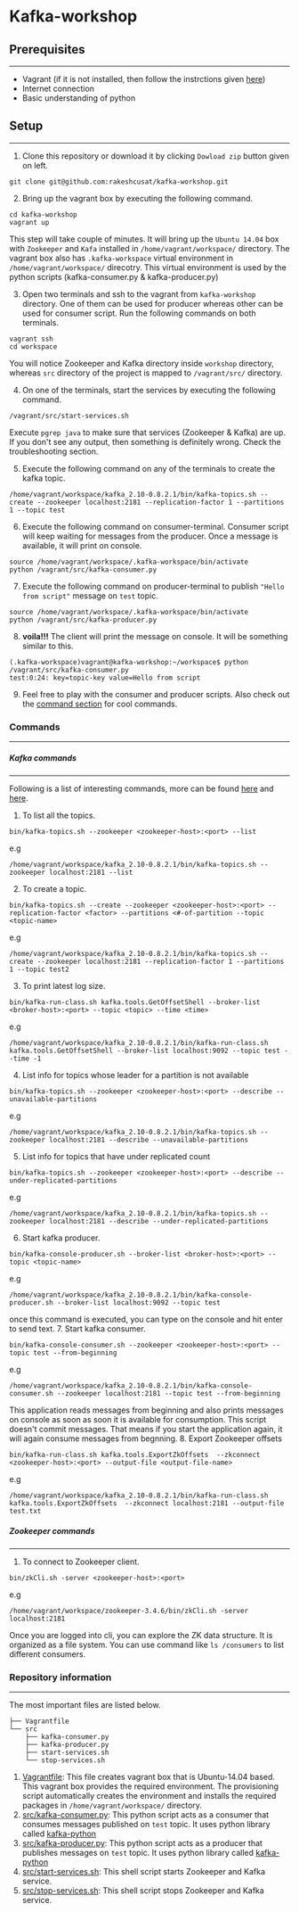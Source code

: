 # Kafka-workshop

## Prerequisites
---
 - Vagrant (if it is not installed, then follow the instrctions given [here](https://github.com/rakeshcusat/kafka-workshop/wiki/Vagrant-installation-steps))
 - Internet connection
 - Basic understanding of python
 
## Setup
---
1. Clone this repository or download it by clicking `Dowload zip` button given on left.
  
  ```
  git clone git@github.com:rakeshcusat/kafka-workshop.git
  ```
2. Bring up the vagrant box by executing the following command.
  
  ```
  cd kafka-workshop
  vagrant up
  ```
  This step will take couple of minutes. It will bring up the `Ubuntu 14.04` box with `Zookeeper` and `Kafa` installed in `/home/vagrant/workspace/` directory. The vagrant box also has `.kafka-workspace` virtual environment in `/home/vagrant/workspace/` direcotry. This virtual environment is used by the python scripts (kafka-consumer.py & kafka-producer.py)
  
3. Open two terminals and ssh to the vagrant from `kafka-workshop` directory. One of them can be used for producer whereas other can be used for consumer script. Run the following commands on both terminals.
  
  ```
  vagrant ssh
  cd workspace
  ```
  You will notice Zookeeper and Kafka directory inside `workshop` directory, whereas `src` directory of the project is mapped to `/vagrant/src/` directory.
  
4. On one of the terminals, start the services by executing the following command.
  
  ```
  /vagrant/src/start-services.sh
  ```
  Execute `pgrep java` to make sure that services (Zookeeper & Kafka) are up. If you don't see any output, then something is definitely wrong. Check the troubleshooting section.
  
5. Execute the following command on any of the terminals to create the kafka topic.

  ```
  /home/vagrant/workspace/kafka_2.10-0.8.2.1/bin/kafka-topics.sh --create --zookeeper localhost:2181 --replication-factor 1 --partitions 1 --topic test
  ```
  
6. Execute the following command on consumer-terminal. Consumer script will keep waiting for messages from the producer. Once a message is available, it will print on console.
  
  ```
  source /home/vagrant/workspace/.kafka-workspace/bin/activate
  python /vagrant/src/kafka-consumer.py
  ```
  
7. Execute the following command on producer-terminal to publish `"Hello from script"` message on `test` topic.
  
  ```
  source /home/vagrant/workspace/.kafka-workspace/bin/activate
  python /vagrant/src/kafka-producer.py
  ```
  
8. **__voila!!!__** The client will print the message on console. It will be something similar to this.
  
  ```
  (.kafka-workspace)vagrant@kafka-workshop:~/workspace$ python /vagrant/src/kafka-consumer.py
  test:0:24: key=topic-key value=Hello from script
  ```
  
9. Feel free to play with the consumer and producer scripts. Also check out the [command section](#commands) for cool commands.

### Commands
---
##### Kafka commands
---
Following is a list of interesting commands, more can be found [here](https://cwiki.apache.org/confluence/display/KAFKA/Replication+tools) and [here](https://cwiki.apache.org/confluence/display/KAFKA/System+Tools#SystemTools-GetOffsetShell).

1. To list all the topics.
  
  ```
  bin/kafka-topics.sh --zookeeper <zookeeper-host>:<port> --list
  ```
  e.g
  
  ```
  /home/vagrant/workspace/kafka_2.10-0.8.2.1/bin/kafka-topics.sh --zookeeper localhost:2181 --list
  ```
2. To create a topic.
  
  ```
  bin/kafka-topics.sh --create --zookeeper <zookeeper-host>:<port> --replication-factor <factor> --partitions <#-of-partition --topic <topic-name>
  ```
  e.g
  
  ```
  /home/vagrant/workspace/kafka_2.10-0.8.2.1/bin/kafka-topics.sh --create --zookeeper localhost:2181 --replication-factor 1 --partitions 1 --topic test2
  ```
3. To print latest log size.
  
  ```
  bin/kafka-run-class.sh kafka.tools.GetOffsetShell --broker-list <broker-host>:<port> --topic <topic> --time <time>
  ```
  e.g
  
  ```
  /home/vagrant/workspace/kafka_2.10-0.8.2.1/bin/kafka-run-class.sh kafka.tools.GetOffsetShell --broker-list localhost:9092 --topic test --time -1
  ```
4. List info for topics whose leader for a partition is not available
  
  ```
  bin/kafka-topics.sh --zookeeper <zookeeper-host>:<port> --describe --unavailable-partitions
  ```
  e.g
  
  ```
  /home/vagrant/workspace/kafka_2.10-0.8.2.1/bin/kafka-topics.sh --zookeeper localhost:2181 --describe --unavailable-partitions
  ```
5. List info for topics that have under replicated count
  
  ```
  bin/kafka-topics.sh --zookeeper <zookeeper-host>:<port> --describe --under-replicated-partitions
  ```
  e.g
  
  ```
  /home/vagrant/workspace/kafka_2.10-0.8.2.1/bin/kafka-topics.sh --zookeeper localhost:2181 --describe --under-replicated-partitions
  ```
6. Start kafka producer.
  ```
  bin/kafka-console-producer.sh --broker-list <broker-host>:<port> --topic <topic-name>
  ```
  e.g
  
  ```
  /home/vagrant/workspace/kafka_2.10-0.8.2.1/bin/kafka-console-producer.sh --broker-list localhost:9092 --topic test 
  ```
  once this command is executed, you can type on the console and hit enter to send text.
7. Start kafka consumer.
  
  ```
  bin/kafka-console-consumer.sh --zookeeper <zookeeper-host>:<port> --topic test --from-beginning
  ```
  e.g
  
  ```
  /home/vagrant/workspace/kafka_2.10-0.8.2.1/bin/kafka-console-consumer.sh --zookeeper localhost:2181 --topic test --from-beginning
  ```
  This application reads messages from beginning and also prints messages on console as soon as soon it is available for consumption. This script doesn't commit messages. That means if you start the application again, it will again consume messages from begnning.
8. Export Zookeeper offsets
  
  ```
  bin/kafka-run-class.sh kafka.tools.ExportZkOffsets  --zkconnect  <zookeeper-host>:<port> --output-file <output-file-name>
  ```
  e.g
  
  ```
  /home/vagrant/workspace/kafka_2.10-0.8.2.1/bin/kafka-run-class.sh kafka.tools.ExportZkOffsets  --zkconnect localhost:2181 --output-file test.txt
  ```
    
##### Zookeeper commands
---
1. To connect to Zookeeper client.
  
  ```
  bin/zkCli.sh -server <zookeeper-host>:<port>
  ```
  e.g
  
  ```
  /home/vagrant/workspace/zookeeper-3.4.6/bin/zkCli.sh -server localhost:2181
  ```
  Once you are logged into cli, you can explore the ZK data structure. It is organized as a file system. You can use command like `ls /consumers` to list different consumers.
    
### Repository information
---
The most important files are listed below.
```
├── Vagrantfile
└── src
    ├── kafka-consumer.py
    ├── kafka-producer.py
    ├── start-services.sh
    └── stop-services.sh
```
 1. [Vagrantfile](https://github.com/rakeshcusat/kafka-workshop/blob/master/Vagrantfile): This file creates vagrant box that is Ubuntu-14.04 based. This vagrant box provides the required environment. The provisioning script automatically creates the environment and installs the required packages in `/home/vagrant/workspace/` directory.
 2. [src/kafka-consumer.py](https://github.com/rakeshcusat/kafka-workshop/blob/master/src/kafka-consumer.py): This python script acts as a consumer that consumes messages published on `test` topic. It uses python library called [kafka-python](http://kafka-python.readthedocs.org/en/latest/usage.html#kafkaconsumer)
 3. [src/kafka-producer.py](https://github.com/rakeshcusat/kafka-workshop/blob/master/src/kafka-producer.py): This python script acts as a producer that publishes messages on `test` topic.  It uses python library called [kafka-python](http://kafka-python.readthedocs.org/en/latest/usage.html#simpleproducer)
 4. [src/start-services.sh](https://github.com/rakeshcusat/kafka-workshop/blob/master/src/start-services.sh): This shell script starts Zookeeper and Kafka service.
 5. [src/stop-services.sh](https://github.com/rakeshcusat/kafka-workshop/blob/master/src/stop-services.sh): This shell script stops Zookeeper and Kafka service.
